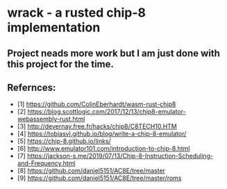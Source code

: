 # wrack - a rusted chip-8 implementation

## Project neads more work but I am just done with this project for the time.


## Refernces:
* [1] <https://github.com/ColinEberhardt/wasm-rust-chip8>
* [2] <https://blog.scottlogic.com/2017/12/13/chip8-emulator-webassembly-rust.html>
* [3] <http://devernay.free.fr/hacks/chip8/C8TECH10.HTM>
* [4] <https://tobiasvl.github.io/blog/write-a-chip-8-emulator/>
* [5] <https://chip-8.github.io/links/>
* [6] <http://www.emulator101.com/introduction-to-chip-8.html>
* [7] <https://jackson-s.me/2019/07/13/Chip-8-Instruction-Scheduling-and-Frequency.html>
* [8] <https://github.com/daniel5151/AC8E/tree/master>
* [9] <https://github.com/daniel5151/AC8E/tree/master/roms>
